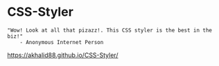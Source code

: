 # CSS-Styler

```
"Wow! Look at all that pizazz!. This CSS styler is the best in the biz!"
	- Anonymous Internet Person
```

https://akhalid88.github.io/CSS-Styler/